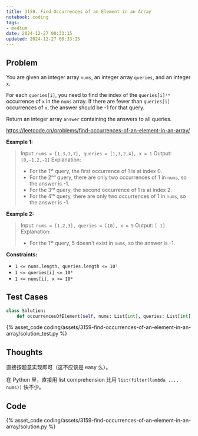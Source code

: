 ```yaml
---
title: 3159. Find Occurrences of an Element in an Array
notebook: coding
tags:
- medium
date: 2024-12-27 00:33:15
updated: 2024-12-27 00:33:15
---
```

## Problem

You are given an integer array `nums`, an integer array `queries`, and an integer `x`.

For each `queries[i]`, you need to find the index of the `queries[i]ᵗʰ` occurrence of `x` in the `nums` array. If there are fewer than `queries[i]` occurrences of `x`, the answer should be -1 for that query.

Return an integer array `answer` containing the answers to all queries.

<https://leetcode.cn/problems/find-occurrences-of-an-element-in-an-array/>

**Example 1:**

> Input: `nums = [1,3,1,7], queries = [1,3,2,4], x = 1`
> Output: `[0,-1,2,-1]`
> Explanation:
>
> - For the 1ˢᵗ query, the first occurrence of 1 is at index 0.
> - For the 2ⁿᵈ query, there are only two occurrences of 1 in `nums`, so the answer is -1.
> - For the 3ʳᵈ query, the second occurrence of 1 is at index 2.
> - For the 4ᵗʰ query, there are only two occurrences of 1 in `nums`, so the answer is -1.

**Example 2:**

> Input: `nums = [1,2,3], queries = [10], x = 5`
> Output: `[-1]`
> Explanation:
>
> - For the 1ˢᵗ query, 5 doesn't exist in `nums`, so the answer is -1.

**Constraints:**

- `1 <= nums.length, queries.length <= 10⁵`
- `1 <= queries[i] <= 10⁵`
- `1 <= nums[i], x <= 10⁴`

## Test Cases

``` python
class Solution:
    def occurrencesOfElement(self, nums: List[int], queries: List[int], x: int) -> List[int]:
```

{% asset_code coding/assets/3159-find-occurrences-of-an-element-in-an-array/solution_test.py %}

## Thoughts

直接按题意实现即可（这不应该是 easy 么）。

在 Python 里，直接用 list comprehension 比用 `list(filter(lambda ..., nums))` 快不少。

## Code

{% asset_code coding/assets/3159-find-occurrences-of-an-element-in-an-array/solution.py %}
